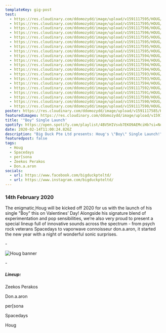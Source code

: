 ```yaml
---
templateKey: gig-post
test:
  - https://res.cloudinary.com/ddomozydd/image/upload/v1591117595/HOUG/IMG_3481-min_hvggcv.jpg
  - https://res.cloudinary.com/ddomozydd/image/upload/v1591117595/HOUG/IMG_3397-min_gdcy1r.jpg
  - https://res.cloudinary.com/ddomozydd/image/upload/v1591117596/HOUG/IMG_3548-min_rryvpr.jpg
  - https://res.cloudinary.com/ddomozydd/image/upload/v1591117596/HOUG/IMG_3520-min_jzbgyd.jpg
  - https://res.cloudinary.com/ddomozydd/image/upload/v1591117595/HOUG/IMG_3308-min_vjn06c.jpg
  - https://res.cloudinary.com/ddomozydd/image/upload/v1591117595/HOUG/IMG_3388-min_tz18ab.jpg
  - https://res.cloudinary.com/ddomozydd/image/upload/v1591117595/HOUG/IMG_3129-min_kkgivr.jpg
  - https://res.cloudinary.com/ddomozydd/image/upload/v1591117595/HOUG/IMG_3178-min_yk7vwx.jpg
  - https://res.cloudinary.com/ddomozydd/image/upload/v1591117594/HOUG/IMG_3382-min_hclbm8.jpg
  - https://res.cloudinary.com/ddomozydd/image/upload/v1591117594/HOUG/IMG_3174-min_or84fg.jpg
  - https://res.cloudinary.com/ddomozydd/image/upload/v1591117594/HOUG/IMG_3290-min_a1scwe.jpg
  - https://res.cloudinary.com/ddomozydd/image/upload/v1591117594/HOUG/IMG_3280-min_edksgk.jpg
  - https://res.cloudinary.com/ddomozydd/image/upload/v1591117593/HOUG/IMG_3234-min_ekzdxj.jpg
  - https://res.cloudinary.com/ddomozydd/image/upload/v1591117593/HOUG/IMG_3123-min_rsnmwu.jpg
  - https://res.cloudinary.com/ddomozydd/image/upload/v1591117594/HOUG/IMG_3145-min_fdcdkr.jpg
  - https://res.cloudinary.com/ddomozydd/image/upload/v1591117592/HOUG/IMG_3022-min_wpc8nl.jpg
  - https://res.cloudinary.com/ddomozydd/image/upload/v1591117591/HOUG/IMG_3033-min_thiif0.jpg
  - https://res.cloudinary.com/ddomozydd/image/upload/v1591117590/HOUG/IMG_3012-min_pionm4.jpg
  - https://res.cloudinary.com/ddomozydd/image/upload/v1591117590/HOUG/IMG_2945-min_sc4uxs.jpg
  - https://res.cloudinary.com/ddomozydd/image/upload/v1591117590/HOUG/IMG_2955-min_ybcjwr.jpg
poster: https://res.cloudinary.com/ddomozydd/image/upload/v1591117585/HOUG/hougangREAL_copy_srazgs.jpg
featuredimageo: https://res.cloudinary.com/ddomozydd/image/upload/v1591117585/HOUG/hougborder_fp7yqe.jpg
title: '"Boy" Single Launch'
spotify: https://open.spotify.com/playlist/4BV5HIVsvb7EKO9AEMciHb?si=NqtjMzcPQGmeC5jmShhBrA
date: 2020-02-14T11:00:24.826Z
description: "Big Duck Pte Ltd presents: Houg's \"Boy\" Single Launch!"
featuredpost: false
tags:
  - Houg
  - Spacedays
  - per[sona
  - Zeekos Perakos
  - Don.a.aron
socials:
  - url: https://www.facebook.com/bigduckpteltd/
  - url: https://www.instagram.com/bigduckpteltd/
---
```

### 14th February 2020

The enigmatic[ ](https://www.instagram.com/hougofficial/)Houg will be kicked off 2020 for us with the launch of his single "Boy" this on Valentines’ Day! Alongside his signature blend of experimentation and pop sensibilities, we’re also very proud to present a special lineup full of innovative sounds across the spectrum - from psych rock veterans[](https://www.instagram.com/wearespacedays/) Spacedays to vaporwave connoisseur[](https://www.instagram.com/don.a.a.ron/) don.a.aron, it started the new year with a night of wonderful sonic surprises.

\-

![](https://res.cloudinary.com/ddomozydd/image/upload/v1591117585/HOUG/hougborder_fp7yqe.jpg "Houg banner")

\-

##### Lineup:

Zeekos Perakos

Don.a.aron

per[sona

Spacedays

Houg